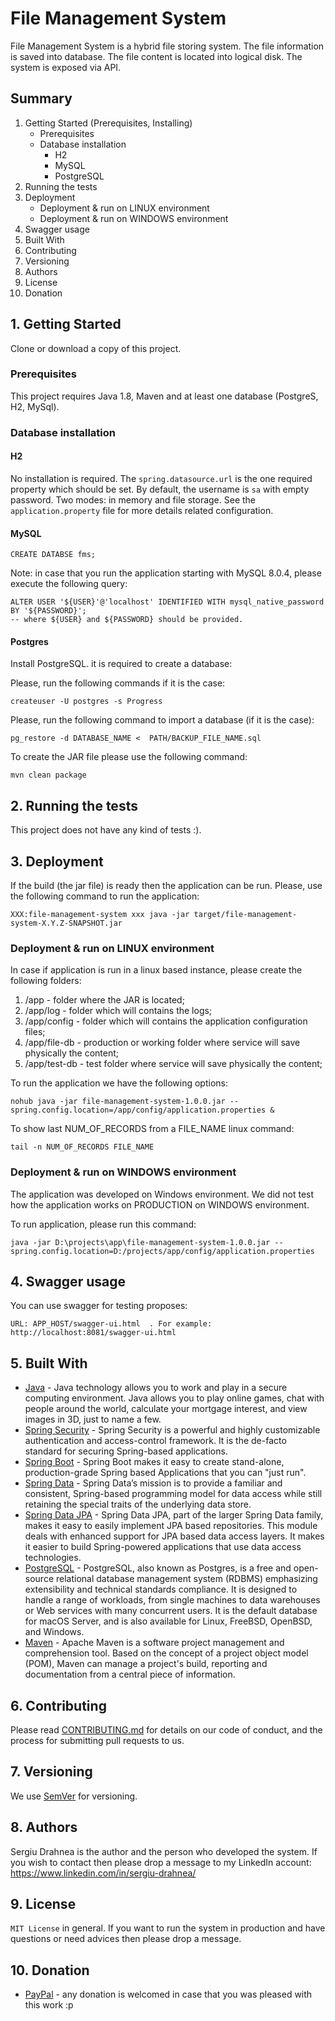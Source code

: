 # File Management System

File Management System is a hybrid file storing system. The file information is saved into database.
The file content is located into logical disk. The system is exposed via API.

## Summary
1. Getting Started (Prerequisites, Installing)
    - Prerequisites
    - Database installation
        - H2
        - MySQL
        - PostgreSQL
2. Running the tests
3. Deployment
   - Deployment & run on LINUX environment
   - Deployment & run on WINDOWS environment
4. Swagger usage
5. Built With
6. Contributing
7. Versioning
8. Authors
9. License
10. Donation

## 1. Getting Started

Clone or download a copy of this project.

### Prerequisites

This project requires Java 1.8, Maven and at least one database (PostgreS, H2, MySql).

### Database installation

#### H2
No installation is required.
The `spring.datasource.url` is the one required property which should be set. By default, the 
username is `sa` with empty password. Two modes: in memory and file storage. See the `application.property`
file for more details related configuration.

#### MySQL 

```
CREATE DATABSE fms;
```

Note: in case that you run the application starting with MySQL 8.0.4, please execute the following query:
```
ALTER USER '${USER}'@'localhost' IDENTIFIED WITH mysql_native_password BY '${PASSWORD}';
-- where ${USER} and ${PASSWORD} should be provided. 
```

#### Postgres
Install PostgreSQL. it is required to create a database:

Please, run the following commands if it is the case:
```
createuser -U postgres -s Progress
```

Please, run the following command to import a database (if it is the case):
```
pg_restore -d DATABASE_NAME <  PATH/BACKUP_FILE_NAME.sql
```

To create the JAR file please use the following command:
```
mvn clean package
```

## 2. Running the tests

This project does not have any kind of tests :).

## 3. Deployment

If the build (the jar file) is ready then the application can be run. Please, use the following command to run the application:
```
XXX:file-management-system xxx java -jar target/file-management-system-X.Y.Z-SNAPSHOT.jar
```
### Deployment & run on LINUX environment
In case if application is run in a linux based instance, please create the following folders:
1. /app         - folder where the JAR is located;
2. /app/log     - folder which will contains the logs;
3. /app/config  - folder which will contains the application configuration files;
4. /app/file-db - production or working folder where service will save physically the content;
5. /app/test-db - test folder where service will save physically the content;

To run the application we have the following options:
```
nohub java -jar file-management-system-1.0.0.jar --spring.config.location=/app/config/application.properties &
```

To show last NUM_OF_RECORDS from a FILE_NAME linux command:
```
tail -n NUM_OF_RECORDS FILE_NAME
```

### Deployment & run on WINDOWS environment
The application was developed on Windows environment. 
We did not test how the application works on PRODUCTION on WINDOWS environment.

To run application, please run this command:
```
java -jar D:\projects\app\file-management-system-1.0.0.jar --spring.config.location=D:/projects/app/config/application.properties
```

## 4. Swagger usage
You can use swagger for testing proposes:
```
URL: APP_HOST/swagger-ui.html  . For example:  http://localhost:8081/swagger-ui.html
```

## 5. Built With

* [Java](https://www.java.com/en/download/) - Java technology allows you to work and play in a secure computing environment. Java allows you to play online games, chat with people around the world, calculate your mortgage interest, and view images in 3D, just to name a few.
* [Spring Security](https://spring.io/projects/spring-security) - Spring Security is a powerful and highly customizable authentication and access-control framework. It is the de-facto standard for securing Spring-based applications.
* [Spring Boot](https://spring.io/projects/spring-boot) - Spring Boot makes it easy to create stand-alone, production-grade Spring based Applications that you can "just run".
* [Spring Data](https://spring.io/projects/spring-data) - Spring Data’s mission is to provide a familiar and consistent, Spring-based programming model for data access while still retaining the special traits of the underlying data store.
* [Spring Data JPA](https://spring.io/projects/spring-data-jpa) - Spring Data JPA, part of the larger Spring Data family, makes it easy to easily implement JPA based repositories. This module deals with enhanced support for JPA based data access layers. It makes it easier to build Spring-powered applications that use data access technologies.
* [PostgreSQL](https://www.postgresql.org/) - PostgreSQL, also known as Postgres, is a free and open-source relational database management system (RDBMS) emphasizing extensibility and technical standards compliance. It is designed to handle a range of workloads, from single machines to data warehouses or Web services with many concurrent users. It is the default database for macOS Server, and is also available for Linux, FreeBSD, OpenBSD, and Windows. 
* [Maven](https://maven.apache.org/) - Apache Maven is a software project management and comprehension tool. Based on the concept of a project object model (POM), Maven can manage a project's build, reporting and documentation from a central piece of information. 

## 6. Contributing

Please read [CONTRIBUTING.md](CONTRIBUTING.md) for details on our code of conduct, and the process for submitting pull requests to us.

## 7. Versioning

We use [SemVer](http://semver.org/) for versioning.

## 8. Authors
Sergiu Drahnea is the author and the person who developed the system. If you wish to contact 
then please drop a message to my LinkedIn account: https://www.linkedin.com/in/sergiu-drahnea/

## 9. License
`MIT License` in general. 
If you want to run the system in production and have questions or need advices then please drop a message.

## 10. Donation
* [PayPal](https://www.paypal.me/sdrahnea) - any donation is welcomed in case that you was pleased with this work :p